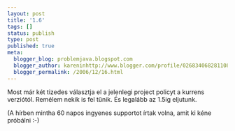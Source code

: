 ```yaml
---
layout: post
title: '1.6'
tags: []
status: publish
type: post
published: true
meta:
  blogger_blog: problemjava.blogspot.com
  blogger_author: kareninhttp://www.blogger.com/profile/02683406828110839343noreply@blogger.com
  blogger_permalink: /2006/12/16.html
---
```

Most már két tizedes választja el a jelenlegi project policyt a kurrens
verziótól. Remélem nekik is fel tűnik. És legalább az 1.5ig eljutunk.

  
(A hírben mintha 60 napos ingyenes supportot írtak volna, amit ki kéne
próbálni :-)

